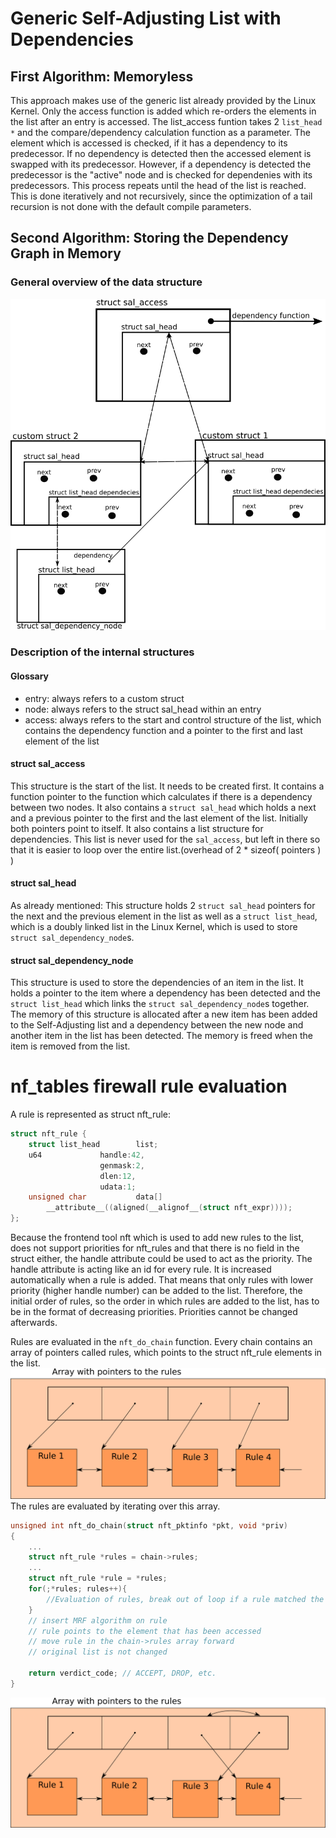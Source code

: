 # Generic Self-Adjusting List with Dependencies
## First Algorithm: Memoryless
This approach makes use of the generic list already provided by the Linux Kernel. Only the access function
is added which re-orders the elements in the list after an entry is accessed. The list_access funtion takes
2 `list_head *` and the compare/dependency calculation function as a parameter. The element which is accessed is checked, 
if it has a dependency to its predecessor. If no dependency is detected then the accessed element is swapped with its 
predecessor. However, if a dependency is detected the predecessor is the "active" node and is checked for dependenies with
its predecessors. This process repeats until the head of the list is reached. This is done iteratively and not recursively,
since the optimization of a tail recursion is not done with the default compile parameters.

## Second Algorithm: Storing the Dependency Graph in Memory
### General overview of the data structure
![Implementation](./graphics/data_structures.png)

### Description of the internal structures
#### Glossary
- entry: always refers to a custom struct
- node: always refers to the struct sal_head within an entry
- access: always refers to the start and control structure of the list, which contains the dependency function and a pointer to the first and last element of the list

#### struct sal_access
This structure is the start of the list. It needs to be created first. It contains a function pointer to the function 
which calculates if there is a dependency between two nodes.
It also contains a `struct sal_head` which holds a next and a previous pointer to the first and the last element of the 
list. Initially both pointers point to itself.
It also contains a list structure for dependencies. This list is never used for the `sal_access`, but left in there
so that it is easier to loop over the entire list.(overhead of 2 * sizeof( pointers ) )

#### struct sal_head
As already mentioned: This structure holds 2 `struct sal_head` pointers for the next and the previous element in the 
list as well as a `struct list_head`, which is a doubly linked list in the Linux Kernel, which is used to store 
`struct sal_dependency_node`s.

#### struct sal_dependency_node
This structure is used to store the dependencies of an item in the list. It holds a pointer to the item where a 
dependency has been detected and the `struct list_head` which links the `struct sal_dependency_node`s together.
The memory of this structure is allocated after a new item has been added to the Self-Adjusting list and a dependency 
between the new node and another item in the list has been detected. The memory is freed when the item is removed from 
the list.


# nf_tables firewall rule evaluation
A rule is represented as struct nft_rule:
```c
struct nft_rule {
	struct list_head		list;
	u64				handle:42,
					genmask:2,
					dlen:12,
					udata:1;
	unsigned char			data[]
		__attribute__((aligned(__alignof__(struct nft_expr))));
};
```

Because the frontend tool nft which is used to add new rules to the list, does not support priorities for nft_rules and 
that there is no field in the struct either, the handle attribute could be used to act as the priority.
The handle attribute is acting like an id for every rule. It is increased automatically when a rule is added.
That means that only rules with lower priority (higher handle number) can be added to the list. Therefore, the initial 
order of rules, so the order in which rules are added to the list, has to be in the format of decreasing priorities.
Priorities cannot be changed afterwards.

Rules are evaluated in the `nft_do_chain` function.
Every chain contains an array of pointers called rules, which points to the struct nft_rule elements in the list.
![](graphics/rules_nft.png)
The rules are evaluated by iterating over this array.
```c
unsigned int nft_do_chain(struct nft_pktinfo *pkt, void *priv)
{
    ...
    struct nft_rule *rules = chain->rules;
    ...
    struct nft_rule *rule = *rules;
    for(;*rules; rules++){
        //Evaluation of rules, break out of loop if a rule matched the packet
    }
    // insert MRF algorithm on rule
    // rule points to the element that has been accessed
    // move rule in the chain->rules array forward
    // original list is not changed

    return verdict_code; // ACCEPT, DROP, etc.
}
```
![](graphics/rules_nft_switch.png)